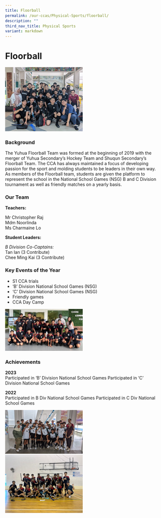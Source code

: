 ```yaml
---
title: Floorball
permalink: /our-ccas/Physical-Sports/floorball/
description: ""
third_nav_title: Physical Sports
variant: markdown
---
```

# **Floorball**

<img src="/images/2023%20images/Picture1.png" style="width:50%">
																								

### Background

The Yuhua Floorball Team was formed at the beginning of 2019 with the merger of Yuhua Secondary’s Hockey Team and Shuqun Secondary’s Floorball Team. The CCA has always maintained a focus of developing passion for the sport and molding students to be leaders in their own way. 
As members of the Floorball team, students are given the platform to represent the school in the National School Games (NSG) B and C Division tournament as well as friendly matches on a yearly basis.

### Our Team

**Teachers:**&nbsp;

Mr Christopher Raj
<br>Mdm Noorlinda
<br>Ms Charmaine Lo


**Student Leaders:**&nbsp;

*B Division Co-Captains:*<br>
Tan Ian (3 Contribute)
<br>Chee Ming Kai  (3 Contribute)

### Key Events of the Year

* S1 CCA trials
* ‘B’ Division National School Games (NSG)
* ‘C’ Division National School Games (NSG)
* Friendly games
* CCA Day Camp
<img src="/images/Picture2.jpg" style="width:50%">

### Achievements

**2023**<br>
Participated in ‘B’ Division National School Games
Participated in ‘C’ Division National School Games

**2022**<br>
Participated in B Div National School Games
Participated in C Div National School Games

<img src="/images/Picture3.jpg" style="width:50%">
<img src="/images/Picture4.jpg" style="width:50%">